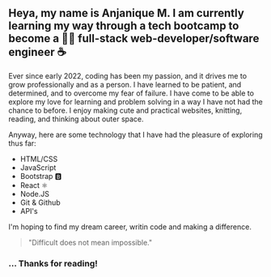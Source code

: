 ## Heya, my name is Anjanique M. I am currently learning my way through a tech bootcamp to become a 👩‍💻 full-stack web-developer/software engineer ☕️

Ever since early 2022, coding has been my passion, and it drives me to grow professionally and as a person. I have learned to be patient, and determined, 
and to overcome my fear of failure. I have come to be able to explore my love for learning and problem solving in a way I have not had the chance to before. I enjoy
making cute and practical websites, knitting, reading, and thinking about outer space.

Anyway, here are some technology that I have had the pleasure of exploring thus far:

- HTML/CSS
- JavaScript
- Bootstrap 🅱️
- React ⚛️
- Node.JS
- Git & Github
- API's             

I'm hoping to find my dream career, writin code and making a difference. 

> "Difficult does not mean impossible."

### ... Thanks for reading!

<!-- 
- [] add my favorite projects/links that i want people to checkout

-->
